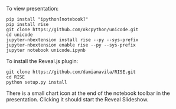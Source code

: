 To view presentation:

    pip install "ipython[notebook]"
    pip install rise
    git clone https://github.com/okcpython/unicode.git
    cd unicode
    jupyter-nbextension install rise --py --sys-prefix
    jupyter-nbextension enable rise --py --sys-prefix
    jupyter notebook unicode.ipynb
    
To install the Reveal.js plugin:

    git clone https://github.com/damianavila/RISE.git
    cd RISE
    python setup.py install
    
    
There is a small chart icon at the end of the notebook toolbar in the presentation.  Clicking it should start the Reveal Slideshow.
